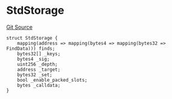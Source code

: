 # StdStorage
[Git Source](https://github.com/dustinstacy/boncurs/blob/6c025f69156de715812d7a6a70f223cf6541ed15/lib/forge-std/src/StdStorage.sol)


```solidity
struct StdStorage {
    mapping(address => mapping(bytes4 => mapping(bytes32 => FindData))) finds;
    bytes32[] _keys;
    bytes4 _sig;
    uint256 _depth;
    address _target;
    bytes32 _set;
    bool _enable_packed_slots;
    bytes _calldata;
}
```

